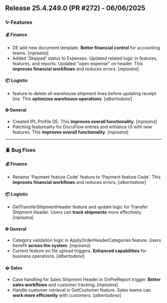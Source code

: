 ## Release 25.4.249.0 (PR #272) - 06/06/2025
### ✨ Features

#### 💰 Finance
  * DE add new document template. **Better financial control** for accounting teams. [*mpisana*]
  * Added 'Skipped' status to Expenses. Updated related logic in features, features, and reports. Updated "open expense" on header. This **improves financial workflows** and reduces errors. [*mpisana*]

#### 📦 Logistic
  * feature to delete all warehouse shipment lines before updating receipt line. This **optimizes warehouse operations**. [*albertodone*]

#### 🌐 General
  * Created IPL.Profile DE. This **improves overall functionality**. [*mpisana*]
  * Patching featureality for DocuFlow entries and enhance UI with new features. This **improves overall functionality**. [*mpisana*]

---
### 🪲 Bug Fixes

#### 💰 Finance
  * Rename 'Payment feature Code' feature to 'Payment feature Code'. This **improves financial workflows** and reduces errors. [*albertodone*]

#### 📦 Logistic
  * GetTransferShipmentHeader feature and update logic for Transfer Shipment Header. Users can **track shipments** more effectively. [*mpisana*]

#### 🌐 General
  * Category validation logic in ApplyOrderHeaderCategories feature. Users benefit **across the system**. [*mpisana*]
  * Current feature on file upload triggers. **Enhanced capabilities** for business operations. [*albertodone*]

#### �️ Sales
  * Case handling for Sales Shipment Header in OnPreReport trigger. **Better sales workflows** and customer tracking. [*mpisana*]
  * Handle customer retrieval in GetCustomer feature. Sales teams can **work more efficiently** with customers. [*albertodone*]

